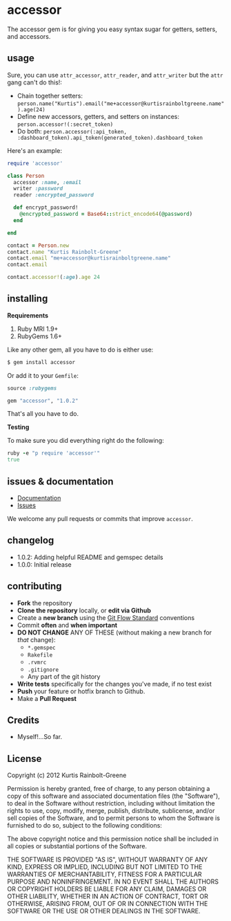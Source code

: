 accessor
========

The accessor gem is for giving you easy syntax sugar for getters, setters, and accessors.


usage
-----

Sure, you can use `attr_accessor`, `attr_reader`, and `attr_writer` but the `attr` gang can't do this!:

  - Chain together setters: `person.name("Kurtis").email("me+accessor@kurtisrainboltgreene.name").age(24)`
  - Define new accessors, getters, and setters on instances: `person.accessor!(:secret_token)`
  - Do both: `person.accessor(:api_token, :dashboard_token).api_token(generated_token).dashboard_token`

Here's an example:

``` ruby
require 'accessor'

class Person
  accessor :name, :email
  writer :password
  reader :encrypted_password

  def encrypt_password!
    @encrypted_password = Base64::strict_encode64(@password)
  end

end

contact = Person.new
contact.name "Kurtis Rainbolt-Greene"
contact.email "me+accessor@kurtisrainboltgreene.name"
contact.email

contact.accessor!(:age).age 24
```


installing
----------

**Requirements**

1. Ruby MRI 1.9+
2. RubyGems 1.6+

Like any other gem, all you have to do is either use:

``` bash
$ gem install accessor
```

Or add it to your `Gemfile`:

``` ruby
source :rubygems

gem "accessor", "1.0.2"
```

That's all you have to do.

**Testing**

To make sure you did everything right do the following:

``` ruby
ruby -e "p require 'accessor'"
true
```


issues & documentation
----------------------

* [Documentation](http://krainboltgreene.github.com/accessor/documentation)
* [Issues](https://github.com/krainboltgreene/accessor/issues)

We welcome any pull requests or commits that improve `accessor`.


changelog
---------

  - 1.0.2: Adding helpful README and gemspec details
  - 1.0.0: Initial release


contributing
------------

* **Fork** the repository
* **Clone the repository** locally, or **edit via Github**
* Create a **new branch** using the [Git Flow Standard](http://yakiloo.com/getting-started-git-flow/) conventions
* Commit **often** and **when important**
* **DO NOT CHANGE** ANY OF THESE (without making a new branch for *that* change):
  * `*.gemspec`
  * `Rakefile`
  * `.rvmrc`
  * `.gitignore`
  * Any part of the git history
* **Write tests** specifically for the changes you've made, if no test exist
* **Push** your feature or hotfix branch to Github.
* Make a **Pull Request**


Credits
-------

  - Myself!...So far.

License
-------

Copyright (c) 2012 Kurtis Rainbolt-Greene

Permission is hereby granted, free of charge, to any person obtaining
a copy of this software and associated documentation files (the
"Software"), to deal in the Software without restriction, including
without limitation the rights to use, copy, modify, merge, publish,
distribute, sublicense, and/or sell copies of the Software, and to
permit persons to whom the Software is furnished to do so, subject to
the following conditions:

The above copyright notice and this permission notice shall be
included in all copies or substantial portions of the Software.

THE SOFTWARE IS PROVIDED "AS IS", WITHOUT WARRANTY OF ANY KIND,
EXPRESS OR IMPLIED, INCLUDING BUT NOT LIMITED TO THE WARRANTIES OF
MERCHANTABILITY, FITNESS FOR A PARTICULAR PURPOSE AND
NONINFRINGEMENT. IN NO EVENT SHALL THE AUTHORS OR COPYRIGHT HOLDERS BE
LIABLE FOR ANY CLAIM, DAMAGES OR OTHER LIABILITY, WHETHER IN AN ACTION
OF CONTRACT, TORT OR OTHERWISE, ARISING FROM, OUT OF OR IN CONNECTION
WITH THE SOFTWARE OR THE USE OR OTHER DEALINGS IN THE SOFTWARE.